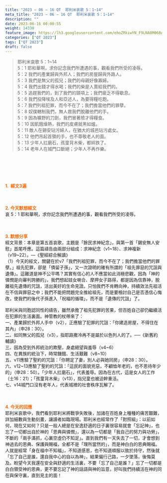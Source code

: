 ```yaml
---
title: "2023 – 06 – 16 QT  耶利米哀歌 5：1~14"
meta_title: "2023 – 06 – 16 QT  耶利米哀歌 5：1~14"
description: ""
date: 2023-06-16 00:00:55
weight: 14330
feature_image: https://lh3.googleusercontent.com/ehoZRkiwYN_F9LNA8M068AYxt73EavCZno-PD1cJRuf5BbSkQVUWr3gNEbt5kSs28Pb_Elg17kSrtf9ybWvojWoMV6I4tPM3vGRGDq6GkKkPdL2Gut4QAIw4-uykKUAtNiKgQKntvsU=w800
categories: ["QT 2023"]
tags: ["QT 2023"]
draft: false
---
```


<blockquote>耶利米哀歌 5：1~14<br />
5：1 耶和華啊，求你記念我們所遭遇的事，觀看我們所受的凌辱。<br />
5：2 我們的產業歸與外邦人；我們的房屋歸與外路人。<br />
5：3 我們是無父的孤兒；我們的母親好像寡婦。<br />
5：4 我們出錢才得水喝；我們的柴是人賣給我們的。<br />
5：5 追趕我們的，到了我們的頸項上；我們疲乏不得歇息。<br />
5：6 我們投降埃及人和亞述人，為要得糧吃飽。<br />
5：7 我們列祖犯罪，而今不在了；我們擔當他們的罪孽。<br />
5：8 奴僕轄制我們，無人救我們脫離他們的手。<br />
5：9 因為曠野的刀劍，我們冒著險才得糧食。<br />
5：10 因飢餓燥熱，我們的皮膚就黑如爐。<br />
5：11 敵人在錫安玷污婦人，在猶大的城邑玷污處女。<br />
5：12 他們吊起首領的手，也不尊敬老人的面。<br />
5：13 少年人扛磨石，孩童背木柴，都絆跌了。<br />
5：14 老年人在城門口斷絕；少年人不再作樂。</blockquote><br />
&nbsp;<br />
<br />
&nbsp;<br />
<br />
<span style="color: #ff6600;"><strong>1.  經文3遍</strong></span><br />
<br />
&nbsp;<br />
<br />
<span style="color: #ff6600;"><strong>2. 今天默想經文<br />
</strong></span>哀 5：1 耶和華啊，求你記念我們所遭遇的事，觀看我們所受的凌辱。<br />
<br />
&nbsp;<br />
<br />
<strong><span style="color: #ff6600;">3. 默想分享<br />
</span></strong>經文背景：本章是第五首哀歌，主題是「餘民求神紀念」，與第一首「錫安無人安慰」首尾呼應。這篇禱告由兩部分組成：求神紀念（v1~18）、求神複新（v19~22）。—《聖經綜合解讀》<br />
（1）今天的經文，關鍵在於v7「我們列祖犯罪，而今不在了；我們擔當他們的罪孽。」祖先犯罪，卻是「債留子孫」，又一次證明的確有所謂的「祖先罪惡的咒詛與遺傳」。這難道是神不公平嗎？其實有信心的人不應當如此消極悲觀，因為「神的憐憫是向審判誇勝的」，我們想起妓女喇合、摩押女子路得，都是因為信靠神，脫離祖先遺傳的咒詛，活出美好的生命見證。只怕我們不肯轉向神，持續效法先祖活在不信與罪惡之中；我們不能把問題完全推給祖先，而是要檢討自己是否憑信心悔改，使我們的後代子孫進入「祝福的循環」，而不是「遺傳的咒詛」了。<br />
<br />
耶利米與同胞認同性的禱告，雖然承擔了祖先犯罪的苦果，但百姓自己卻仍繼續活在犯罪的生活裏面。神管教的杖帶來了：<br />
一、產業歸於外邦人手中（v2），正應驗了犯罪的咒詛：「你建造房屋，不得住在其內」（申28：30）。<br />
二、如同無父的孤兒（v3），指耶路撒冷再不是屬於以色列人的了。──《新舊約輔讀》<br />
三、因為受到外邦統治的欺壓，身處絕望與羞辱（v4~6）<br />
四、在異族的統治下，時常饑餓、生活艱難（v8~10）<br />
五、v11應驗了聖約的咒詛：「你聘定了妻，別人必與她同房」（申28：30）。<br />
六、v12~13應驗了聖約的咒詛：「這民的面貌兇惡，不顧恤年老的，也不恩待年少的」（申28：50）。「少年人扛磨石」，代表羞辱。因為在古代，這是女人的工作（士16：21）；「孩童背木柴」（v13），指兒童也被迫幹重活。<br />
七、v14城門口沒有老年人，代表城裡的社會秩序瓦解了。<br />
<br />
&nbsp;<br />
<br />
<strong style="font-size: inherit;"><span style="color: #ff6600;">4. 今天的回應<br />
</span></strong>耶利米哀歌中，我們看到耶利米將戰爭失敗後，加諸在百姓身上種種的痛苦艱難，詳加細數與生動刻畫，讓讀者如臨現場。耶利米也經常作了「對照組」：以前如何，現在又如何？只是一般人總是在安逸舒適的日子裏很容易就會「忘記神」，也忘了一切都出自於神的「恩典與憐憫」，還以為一切都是「我自己的努力與功勞」，不斷的「兩手滿抓，心裏空虛仍不知足」。直到我們有一天失去了一切，才會想到神過去的恩典、保護與賜福，全都不是「理所當然的」，而是神白白的恩典賜福。人就是經常「身在福中不知福」，不知道感恩，也不知道順服以致於持守，然後就「忘了自己是誰，還自我中心的自以為神」，結果偏行己路，一夕墜落，後悔莫及。盼望今天我還在安全與舒適的生活裏，不要「忘了自己是誰？」忘了一切都是白白領受神的恩典，更不要忘記了神的話語與神的旨意，好叫我們持續活在神的同在與保守裏，直到見主的面！<br />
<br />
<audio style="display: none;" controls="controls"></audio><br />
<br />
<audio style="display: none;" controls="controls"></audio><br />
<br />
<audio style="display: none;" controls="controls"></audio><br />
<br />
<audio style="display: none;" controls="controls"></audio><br />
<br />
<audio style="display: none;" controls="controls"></audio>
        